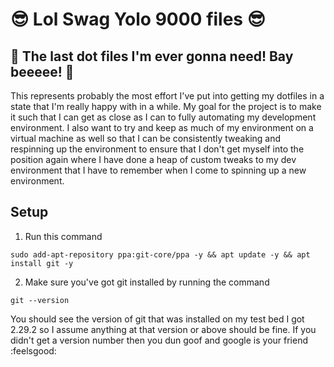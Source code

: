 # :sunglasses: Lol Swag Yolo 9000 files :sunglasses:

## :crown: The last dot files I'm ever gonna need! Bay beeeee! :crown:

This represents probably the most effort I've put into getting my dotfiles in a state that I'm really happy with in a while. My goal for the project is to make it such that I can get as close as I can to fully automating my development environment. I also want to try and keep as much of my environment on a virtual machine as well so that I can be consistently tweaking and respinning up the environment to ensure that I don't get myself into the position again where I have done a heap of custom tweaks to my dev environment that I have to remember when I come to spinning up a new environment.

## Setup

1. Run this command

```shell
sudo add-apt-repository ppa:git-core/ppa -y && apt update -y && apt install git -y

```

2. Make sure you've got git installed by running the command

```shell
git --version
```

You should see the version of git that was installed on my test bed I got 2.29.2 so I assume anything at that version or above should be fine. If you didn't get a version number then you dun goof and google is your friend :feelsgood:
